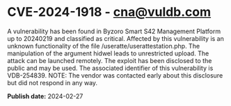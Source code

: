 # CVE-2024-1918 - cna@vuldb.com

A vulnerability has been found in Byzoro Smart S42 Management Platform up to 20240219 and classified as critical. Affected by this vulnerability is an unknown functionality of the file /useratte/userattestation.php. The manipulation of the argument hidwel leads to unrestricted upload. The attack can be launched remotely. The exploit has been disclosed to the public and may be used. The associated identifier of this vulnerability is VDB-254839. NOTE: The vendor was contacted early about this disclosure but did not respond in any way.

**Publish date:** 2024-02-27
